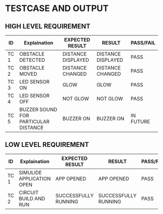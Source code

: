 # TESTCASE AND OUTPUT
## HIGH LEVEL REQUIREMENT
|  ID   | Explaination | EXPECTED RESULT | RESULT  | PASS/FAIL |
| ----- | ----------- | --------------- | ------  | --------- |
| TC 1 |   OBSTACLE DETECTED  |  DISTANCE DISPLAYED   |  DISTANCE DISPLAYED | PASS  |
| TC 2 |   OBSTACLE MOVED   |  DISTANCE CHANGED  |  DISTANCE CHANGED | PASS  |
| TC 3 |   LED SENSOR ON   | GLOW    | GLOW | PASS  |
| TC 4 |   LED SENSOR OFF  | NOT GLOW | NOT GLOW | PASS |
| TC 5 |   BUZZER SOUND FOR PARTICULAR DISTANCE | BUZZER ON | BUZZER ON |IN FUTURE |
## LOW LEVEL REQUIREMENT
|  ID   | Explaination | EXPECTED RESULT | RESULT  | PASS/FAIL |
| ----- | ----------- | --------------- | ------  | --------- |
| TC 1 |   SIMULIDE APPLICATION OPEN  |  APP OPENED   |  APP OPENED | PASS  |
| TC 2 |   CIRCUIT BUILD AND RUN   |  SUCCESSFULLY RUNNING  |  SUCCESSFULLY RUNNING | PASS  |

